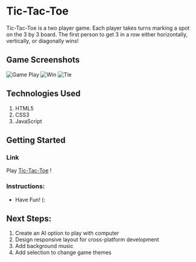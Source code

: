 # Tic-Tac-Toe
Tic-Tac-Toe is a two player game. Each player takes turns marking a spot on the 3 by 3 board.  The first person to get 3 in a row either horizontally, vertically, or diagonally wins!

## Game Screenshots
![Game Play](https://i.imgur.com/vSua6Yn.png)
![Win](https://i.imgur.com/iNz6VBL.png)
![Tie](https://i.imgur.com/CqKA1Pr.png)


## Technologies Used
1. HTML5
2. CSS3
3. JavaScript

## Getting Started
### Link
Play 
[Tic-Tac-Toe](https://emilyc729.github.io/tic-tac-toe/)
!

### Instructions:
- Have Fun! (:

## Next Steps:
1. Create an AI option to play with computer
2. Design responsive layout for cross-platform development
3. Add background music
4. Add selection to change game themes